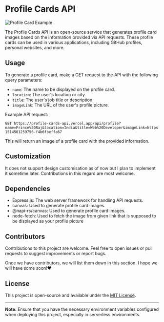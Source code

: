 # Profile Cards API

![Profile Card Example](https://profile-cards-api.vercel.app/api/profile?name=Prince%20Raj&location=India&title=Web%20Developer&imageLink=https://images.unsplash.com/photo-1514501259756-f4b6fbeffa67&socialMedia=Github&socialMediaUsername=theprinceraj)

The Profile Cards API is an open-source service that generates profile card images based on the information provided via API requests. These profile cards can be used in various applications, including GitHub profiles, personal websites, and more.

## Usage

To generate a profile card, make a GET request to the API with the following query parameters:

- `name`: The name to be displayed on the profile card.
- `location`: The user's location or city.
- `title`: The user's job title or description.
- `imageLink`: The URL of the user's profile picture.

Example API request:

```plaintext
GET https://profile-cards-api.vercel.app/api/profile?name=Prince%20Raj&location=India&title=Web%20Developer&imageLink=https://images.unsplash.com/photo-1514501259756-f4b6fbeffa67
```

This will return an image of a profile card with the provided information.

## Customization

It does not support design customisation as of now but I plan to implement it sometime later. Contributions in this regard are most welcome.

## Dependencies

- Express.js: The web server framework for handling API requests.
- canvas: Used to generate profile card images.
- @napi-rs/canvas: Used to generate profile card images.
- node-fetch: Used to fetch the image from given link that is supposed to be displayed as your profile picture

## Contributors

Contributions to this project are welcome. Feel free to open issues or pull requests to suggest improvements or report bugs.

Once we have contributors, we will list them down in this section. I hope we will have some soon!❤️


## License

This project is open-source and available under the [MIT License](LICENSE).

---

**Note:** Ensure that you have the necessary environment variables configured when deploying this project, especially in serverless environments.
